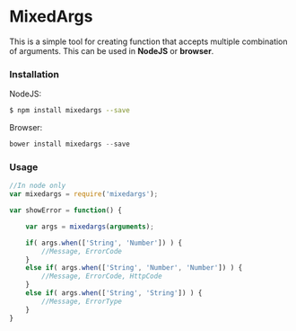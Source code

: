 # MixedArgs

This is a simple tool for creating function that accepts multiple combination of arguments. This can be used in **NodeJS** or **browser**.

### Installation

NodeJS:

```sh
$ npm install mixedargs --save
```

Browser:
```js
bower install mixedargs --save
```
### Usage
```js
//In node only
var mixedargs = require('mixedargs');

var showError = function() {

    var args = mixedargs(arguments);

    if( args.when(['String', 'Number']) ) {
        //Message, ErrorCode
    }
    else if( args.when(['String', 'Number', 'Number']) ) {
        //Message, ErrorCode, HttpCode
    }
    else if( args.when(['String', 'String']) ) {
        //Message, ErrorType
    }
}
```

